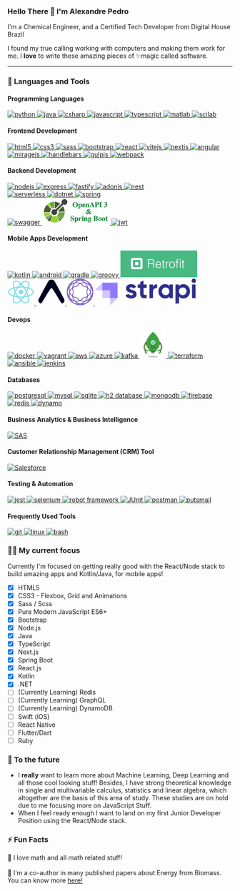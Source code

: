 ### Hello There 🖖 I'm Alexandre Pedro

I'm a Chemical Engineer, and a Certified Tech Developer from Digital House Brazil

I found my true calling working with computers and making them work for me. 
I **love** to write these amazing pieces of ✨magic called software.

---
### 🧰 Languages and Tools

#### Programming Languages

<p align="left">
  <a href="https://www.python.org" target="_blank" rel="noreferrer">
    <img src="https://cdn.jsdelivr.net/gh/devicons/devicon/icons/python/python-original.svg" alt="python" height="60" />
  </a>
  <a href="https://www.java.com" target="_blank" rel="noreferrer">
    <img src="https://cdn.jsdelivr.net/gh/devicons/devicon/icons/java/java-original.svg" alt="java" height="60" />
  </a>
  <a href="https://learn.microsoft.com/en-us/dotnet/csharp/" target="_blank" rel="noreferrer">
    <img src="https://cdn.jsdelivr.net/gh/devicons/devicon/icons/csharp/csharp-original.svg" alt="csharp" height="60" />
  </a>
  <a href="https://developer.mozilla.org/en-US/docs/Web/JavaScript" target="_blank" rel="noreferrer">
    <img src="https://cdn.jsdelivr.net/gh/devicons/devicon/icons/javascript/javascript-original.svg" alt="javascript" height="60" />
  </a>
  <a href="https://www.typescriptlang.org/" target="_blank" rel="noreferrer">
    <img src="https://cdn.jsdelivr.net/gh/devicons/devicon/icons/typescript/typescript-original.svg" alt="typescript" height="60" />
  </a>
  <a href="https://www.mathworks.com/products/matlab.html" target="_blank" rel="noreferrer">
    <img src="https://cdn.jsdelivr.net/gh/devicons/devicon/icons/matlab/matlab-original.svg" alt="matlab" height="60" />
  </a>
  <a href="https://www.scilab.org/" target="_blank" rel="noreferrer">
    <img src="http://vignette2.wikia.nocookie.net/ntu-open-source-20/images/1/1e/Logo_scilab.png/revision/latest?cb=20130524084745" alt="scilab" height="60" />
  </a>
</p>

#### Frontend Development

<p align="left">
  <a href="https://www.w3.org/html/" target="_blank" rel="noreferrer">
    <img src="https://cdn.jsdelivr.net/gh/devicons/devicon/icons/html5/html5-original.svg" alt="html5" height="60" />
  </a>
  <a href="https://www.w3schools.com/css/" target="_blank" rel="noreferrer">
    <img src="https://cdn.jsdelivr.net/gh/devicons/devicon/icons/css3/css3-original.svg" alt="css3" height="60" />
  </a>
  <a href="https://sass-lang.com/" target="_blank" rel="noreferrer">
    <img src="https://cdn.jsdelivr.net/gh/devicons/devicon/icons/sass/sass-original.svg" alt="sass" height="60" />
  </a>
  <a href="https://getbootstrap.com/" target="_blank" rel="noreferrer">
    <img src="https://cdn.jsdelivr.net/gh/devicons/devicon/icons/bootstrap/bootstrap-original.svg" alt="bootstrap" height="60" />
  </a>
  <a href="https://reactjs.org/" target="_blank" rel="noreferrer">
    <img src="https://cdn.jsdelivr.net/gh/devicons/devicon/icons/react/react-original.svg" alt="react" height="60" />
  </a>
  <a href="https://vitejs.dev/" target="_blank" rel="noreferrer">
    <img src="https://camo.githubusercontent.com/61e102d7c605ff91efedb9d7e47c1c4a07cef59d3e1da202fd74f4772122ca4e/68747470733a2f2f766974656a732e6465762f6c6f676f2e737667" alt="vitejs" height="60" />
  </a>
  <a href="https://nextjs.org/" target="_blank" rel="noreferrer">
    <img src="https://cdn.jsdelivr.net/gh/devicons/devicon/icons/nextjs/nextjs-original.svg" alt="nextjs" height="60" />
  </a>
  <a href="https://angular.io/" target="_blank" rel="noreferrer">
    <img src="https://cdn.jsdelivr.net/gh/devicons/devicon/icons/angularjs/angularjs-original.svg" alt="angular" height="60" />
  </a>
  <a href="https://miragejs.com/" target="_blank" rel="noreferrer">
    <img src="https://avatars.githubusercontent.com/u/47899903?s=280&v=4" alt="miragejs" width="60" height="60" />
  </a>
  <a href="https://handlebarsjs.com" target="_blank" rel="noreferrer">
    <img src="https://cdn.jsdelivr.net/gh/devicons/devicon/icons/handlebars/handlebars-original.svg" alt="handlebars" width="60" height="60" />
  </a>
  <a href="https://gulpjs.com" target="_blank" rel="noreferrer">
    <img src="https://cdn.jsdelivr.net/gh/devicons/devicon/icons/gulp/gulp-plain.svg" alt="gulpjs" width="60" height="60" />
  </a>
  <a href="https://webpack.js.org" target="_blank" rel="noreferrer">
    <img src="https://cdn.jsdelivr.net/gh/devicons/devicon/icons/webpack/webpack-original.svg" alt="webpack" width="60" height="60" />
  </a>
</p>

#### Backend Development

<p align="left">
  <a href="https://nodejs.org" target="_blank" rel="noreferrer">
    <img src="https://cdn.jsdelivr.net/gh/devicons/devicon/icons/nodejs/nodejs-original.svg" alt="nodejs" height="60" align-items="center" />
  </a>
  <a href="https://expressjs.com" target="_blank" rel="noreferrer">
    <img src="https://cdn.jsdelivr.net/gh/devicons/devicon/icons/express/express-original.svg" alt="express" height="60" align-items="center" />
  </a>
  <a href="https://fastify.dev" target="_blank" rel="noreferrer">
    <img src="https://fastify.dev/img/logos/fastify-black.svg" alt="fastify" height="60" align-items="center" />
  </a>
  <a href="https://adonisjs.com" target="_blank" rel="noreferrer">
    <img src="https://cdn.jsdelivr.net/gh/devicons/devicon/icons/adonisjs/adonisjs-original.svg" alt="adonis" height="60" align-items="center" />
  </a>
  <a href="https://nestjs.com" target="_blank" rel="noreferrer">
    <img src="https://cdn.jsdelivr.net/gh/devicons/devicon/icons/nestjs/nestjs-plain.svg" alt="nest" height="60" align-items="center" />
  </a>
  <br>
  <a href="https://www.serverless.com" target="_blank" rel="noreferrer">
    <img src="https://user-images.githubusercontent.com/2752551/30404912-d5781a00-989d-11e7-8d25-5ebca177326a.png" alt="serverless" height="60" align-items="center" />
  </a>
  <a href="https://dotnet.microsoft.com" target="_blank" rel="noreferrer">
    <img src="https://cdn.jsdelivr.net/gh/devicons/devicon/icons/dot-net/dot-net-original.svg" alt="dotnet" height="80" />
  </a>
  <a href="https://spring.io/" target="_blank" rel="noreferrer">
    <img src="https://cdn.jsdelivr.net/gh/devicons/devicon/icons/spring/spring-original.svg" alt="spring" height="60" />
  </a>
  <br>
  <a href="https://swagger.io/" target="_blank" rel="noreferrer">
    <img src="https://static1.smartbear.co/swagger/media/assets/images/swagger_logo.svg" alt="swagger" height="60" />
  </a>
  <a href="https://springdoc.org/" target="_blank" rel="noreferrer">
    <img src="https://github.com/alexandrecpedro/bbb22-votation-system/blob/main/project/logos/openAPI3.png" alt="openAPI3" height="60" />
  </a>
  <a href="https://jwt.io/" target="_blank" rel="noreferrer">
    <img src="https://jwt.io/img/logo-asset.svg" alt="jwt" height="60" />
  </a>
</p>

#### Mobile Apps Development

<p align="left">
  <a href="https://kotlinlang.org/" target="_blank" rel="noreferrer">
    <img src="https://cdn.jsdelivr.net/gh/devicons/devicon/icons/kotlin/kotlin-original.svg" alt="kotlin" height="60" />
  </a>
  <a href="https://developer.android.com/" target="_blank" rel="noreferrer">
    <img src="https://cdn.jsdelivr.net/gh/devicons/devicon/icons/android/android-original.svg" alt="android" height="60" />
  </a>
  <a href="https://gradle.org/" target="_blank" rel="noreferrer">
    <img src="https://cdn.jsdelivr.net/gh/devicons/devicon/icons/gradle/gradle-plain.svg" alt="gradle" height="60" />
  </a>
  <a href="https://groovy-lang.org/" target="_blank" rel="noreferrer">
    <img src="https://cdn.jsdelivr.net/gh/devicons/devicon/icons/groovy/groovy-original.svg" alt="groovy" height="80" />
  </a>
  <a href="https://square.github.io/retrofit/" target="_blank" rel="noreferrer">
    <img src="https://github.com/alexandrecpedro/santander-dev-week-bankline-app/blob/main/project/assets/Retrofit.jpeg" alt="retrofit" height="60" />
  </a>
  <br>
  <a href="https://reactnative.dev/" target="_blank" rel="noreferrer">
    <img src="https://raw.githubusercontent.com/alexandrecpedro/devblog/main/blog/assets/reactnative.png" alt="react native" height="60" />
  </a>
  <a href="https://expo.dev/" target="_blank" rel="noreferrer">
    <img src="https://raw.githubusercontent.com/alexandrecpedro/devblog/main/blog/assets/expo.png" alt="expo" height="60" />
  </a>
  <a href="https://reactnavigation.org/" target="_blank" rel="noreferrer">
    <img src="https://github.com/alexandrecpedro/devblog/blob/main/blog/assets/react_navigation.svg" alt="react navigation" height="60" />
  </a>
  <a href="https://strapi.io/" target="_blank" rel="noreferrer">
    <img src="https://raw.githubusercontent.com/alexandrecpedro/devblog/main/blog/assets/strapi.png" alt="strapi" height="60" />
  </a>
</p>

#### Devops

<p align="left">
  <a href="https://www.docker.com/" target="_blank" rel="noreferrer">
    <img src="https://cdn.jsdelivr.net/gh/devicons/devicon/icons/docker/docker-original.svg" alt="docker" height="60" />
  </a>
  <a href="https://www.vagrantup.com/" target="_blank" rel="noreferrer">
    <img src="https://cdn.jsdelivr.net/gh/devicons/devicon/icons/vagrant/vagrant-original.svg" alt="vagrant" height="60" />
  </a>
  <a href="https://aws.amazon.com/pt/" target="_blank" rel="noreferrer">
    <img src="https://cdn.jsdelivr.net/gh/devicons/devicon/icons/amazonwebservices/amazonwebservices-original.svg" alt="aws" height="60" />
  </a>  
  <a href="https://azure.microsoft.com/" target="_blank" rel="noreferrer">
    <img src="https://cdn.jsdelivr.net/gh/devicons/devicon/icons/azure/azure-original.svg" alt="azure" height="60" />
  </a>
  <a href="https://kafka.apache.org/" target="_blank" rel="noreferrer">
    <img src="https://cdn.jsdelivr.net/gh/devicons/devicon/icons/apachekafka/apachekafka-original.svg" alt="kafka" height="60" />
  </a>
  <a href="https://robomongo.org/" target="_blank" rel="noreferrer">
    <img src="https://github.com/alexandrecpedro/bbb22-votation-system/blob/main/project/logos/robomongo-3T.png" alt="robo3T" height="60" />
  </a>
  <a href="https://www.terraform.io" target="_blank" rel="noreferrer">
    <img src="https://cdn.jsdelivr.net/gh/devicons/devicon/icons/terraform/terraform-original.svg" alt="terraform" height="60" />
  </a>
  <a href="https://www.ansible.com" target="_blank" rel="noreferrer">
    <img src="https://cdn.jsdelivr.net/gh/devicons/devicon/icons/ansible/ansible-original.svg" alt="ansible" height="60" />
  </a>
  <a href="https://www.jenkins.io" target="_blank" rel="noreferrer">
    <img src="https://cdn.jsdelivr.net/gh/devicons/devicon/icons/jenkins/jenkins-original.svg" alt="jenkins" height="60" />
  </a>
</p>

#### Databases

<p align="left">
  <a href="https://www.postgresql.org" target="_blank" rel="noreferrer">
    <img src="https://cdn.jsdelivr.net/gh/devicons/devicon/icons/postgresql/postgresql-original.svg" alt="postgresql" height="60" />
  </a>
  <a href="https://www.mysql.com/" target="_blank" rel="noreferrer">
    <img src="https://cdn.jsdelivr.net/gh/devicons/devicon/icons/mysql/mysql-original.svg" alt="mysql" height="60" />
  </a>
  <a href="https://www.sqlite.org/" target="_blank" rel="noreferrer">
    <img src="https://www.sqlite.org/images/sqlite370_banner.gif" alt="sqlite" height="60" />
  </a>
  <a href="https://www.h2database.com/html/main.html" target="_blank" rel="noreferrer">
    <img src="https://www.h2database.com/html/images/h2-logo-2.png" alt="h2 database" height="60" />
  </a>
  <a href="https://www.mongodb.com/" target="_blank" rel="noreferrer">
    <img src="https://cdn.jsdelivr.net/gh/devicons/devicon/icons/mongodb/mongodb-original.svg" alt="mongodb" height="60" />
  </a>
  <a href="https://firebase.google.com/" target="_blank" rel="noreferrer">
    <img src="https://cdn.jsdelivr.net/gh/devicons/devicon/icons/firebase/firebase-plain.svg" alt="firebase" height="60" />
  </a>
  <a href="https://redis.io" target="_blank" rel="noreferrer">
    <img src="https://cdn.jsdelivr.net/gh/devicons/devicon/icons/redis/redis-original.svg" alt="redis" height="60" />
  </a>
  <a href="https://aws.amazon.com/pt/pm/dynamodb" target="_blank" rel="noreferrer">
    <img src="https://cdn.worldvectorlogo.com/logos/aws-dynamodb.svg" alt="dynamo" height="60" />
  </a>
</p>

#### Business Analytics & Business Intelligence

<p align="left">
  <a href="https://www.sas.com/en_us/home.html" target="_blank" rel="noreferrer">
    <img src="https://upload.wikimedia.org/wikipedia/commons/thumb/1/10/SAS_logo_horiz.svg/1280px-SAS_logo_horiz.svg.png" alt="SAS" height="60" />
  </a>
</p>

#### Customer Relationship Management (CRM) Tool

<p align="left">
  <a href="https://www.salesforce.org/" target="_blank" rel="noreferrer">
    <img src="https://www.salesforce.com/content/dam/sfdc-docs/www/resources/campaign-assets/live-long-and-propser/images/logo.png" alt="Salesforce" height="60" />
  </a>
</p>

#### Testing & Automation

<p align="left">
  <a href="https://jestjs.io" target="_blank" rel="noreferrer">
    <img src="https://cdn.jsdelivr.net/gh/devicons/devicon/icons/jest/jest-plain.svg" alt="jest" height="60" />
  </a>
  <a href="https://www.selenium.dev" target="_blank" rel="noreferrer">
    <img src="https://raw.githubusercontent.com/detain/svg-logos/780f25886640cef088af994181646db2f6b1a3f8/svg/selenium-logo.svg" alt="selenium" width="60" height="60" />
  </a>
  <a href="https://robotframework.org/" target="_blank" rel="noreferrer">
    <img src="https://gitlab.com/uploads/-/system/project/avatar/15613246/Robot-framework-logo.png" alt="robot framework" width="80" height="80" />
  </a>
  <a href="https://junit.org/" target="_blank" rel="noreferrer"> 
    <img src="https://camo.githubusercontent.com/abbaedce4b226ea68b0fd43521472b0b146d5ed57956116f69752f43e7ddd7d8/68747470733a2f2f6a756e69742e6f72672f6a756e6974352f6173736574732f696d672f6a756e6974352d6c6f676f2e706e67" alt="JUnit" width="60" height="60" />
  </a>
  <a href="https://postman.com/" target="_blank" rel="noreferrer">
    <img src="https://www.vectorlogo.zone/logos/getpostman/getpostman-icon.svg" alt="postman" width="60" height="60" />
  </a>
  <a href="https://putsmail.com/" target="_blank" rel="noreferrer">
    <img src="https://www.litmus.com/wp-content/themes/litmus/dist/images/litmus-logo.svg" alt="putsmail" height="60" />
  </a>
</p>

#### Frequently Used Tools

<p align="left">
  <a href="https://git-scm.com/" target="_blank" rel="noreferrer">
    <img src="https://cdn.jsdelivr.net/gh/devicons/devicon/icons/git/git-original.svg" alt="git" height="60" />
  </a>
  <a href="https://www.linux.org/" target="_blank" rel="noreferrer">
    <img src="https://cdn.jsdelivr.net/gh/devicons/devicon/icons/linux/linux-original.svg" alt="linux" height="60" />
  </a>
  <a href="https://www.gnu.org/software/bash/" target="_blank" rel="noreferrer">
    <img src="https://cdn.jsdelivr.net/gh/devicons/devicon/icons/bash/bash-original.svg" alt="bash" height="60" />
  </a>
</p>

### 👨‍💻 My current focus 
Currently I'm focused on getting really good with the React/Node stack to build amazing apps and Kotlin/Java, for mobile apps!
 - [x] HTML5
 - [x] CSS3 - Flexbox, Grid and Animations
 - [x] Sass / Scss
 - [x] Pure Modern JavaScript ES6+
 - [x] Bootstrap 
 - [x] Node.js
 - [x] Java
 - [x] TypeScript
 - [x] Next.js
 - [x] Spring Boot
 - [x] React.js
 - [x] Kotlin
 - [x] .NET
 - [ ] (Currently Learning) Redis
 - [ ] (Currently Learning) GraphQL
 - [ ] (Currently Learning) DynamoDB
 - [ ] Swift (iOS)
 - [ ] React Native
 - [ ] Flutter/Dart
 - [ ] Ruby

### 🤖 To the future
- I **really** want to learn more about Machine Learning, Deep Learning and all those cool looking stuff! Besides, I have strong theoretical knowledge in single and multivariable calculus, statistics and linear algebra, which altogether are the basis of this area of study. These studies are on hold due to me focusing more on JavaScript Stuff.
- When I feel ready enough I want to land on my first Junior Developer Position using the React/Node stack.

### ⚡ Fun Facts
 🔢 I love math and all math related stuff! </br></br>
 📝 I'm a co-author in many published papers about Energy from Biomass. You can know more [here!](http://lattes.cnpq.br/5586261982371094)</br></br>
